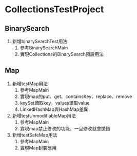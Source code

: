 # CollectionsTestProject
## BinarySearch
1. 新增binarySearchTest用法
   1. 參考BinarySearchMain
   2. 實現Collections的BinarySearch預設用法
## Map
1. 新增testMap用法
   1. 參考MapMain
   2. 實現map的put、get、containsKey、replace、remove
   3. keySet讀取key，values讀取value
   4. LinkedHashMap與HashMap差異
2. 新增testUnmodifiableMap用法
   1. 參考MapMain
   2. 實現map禁止修改的功能，一旦修改就會拋錯
3. 新增testSafeMap用法
   1. 參考MapMain
   2. 實現Map封裝應用
